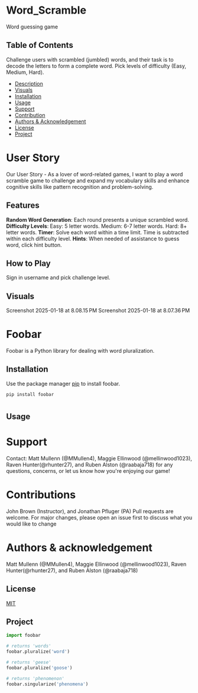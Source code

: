 # Word_Scramble
Word guessing game


## Table of Contents
Challenge users with scrambled (jumbled) words, and their task is to decode the letters to form a complete word. Pick levels of difficulty (Easy, Medium, Hard).
  - [Description](#project-description)
  - [Visuals](#visuals)
  - [Installation](#installation)
  - [Usage](#usage)
  - [Support](#support)
  - [Contribution](#contribution)
  - [Authors & Acknowledgement](#authors-and-acknowledgment)
  - [License](#license)
  - [Project](#project-status)


# User Story
Our User Story - As a lover of word-related games, I want to play a word scramble game to challenge and expand my vocabulary skills and enhance cognitive skills like pattern recognition and problem-solving.

## Features

**Random Word Generation**: Each round presents a unique scrambled word.
    **Difficulty Levels**:
    Easy: 5 letter words.
    Medium: 6-7 letter words.
    Hard: 8+ letter words.
    **Timer**: Solve each word within a time limit. Time is subtracted within each difficulty level. 
    **Hints**: When needed of assistance to guess word, click hint button.

## How to Play
Sign in username and pick challenge level.

## Visuals 
Screenshot 2025-01-18 at 8.08.15 PM
Screenshot 2025-01-18 at 8.07.36 PM

# Foobar

Foobar is a Python library for dealing with word pluralization.

## Installation

Use the package manager [pip](https://pip.pypa.io/en/stable/) to install foobar.

```bash
pip install foobar
```
#
## Usage

# Support
Contact: Matt Mullenn (@MMullen4), Maggie Ellinwood (@mellinwood1023), Raven Hunter(@rhunter27), and Ruben Alston (@raabaja718) for any questions, concerns, or let us know how you're enjoying our game!



# Contributions
John Brown (Instructor), and Jonathan Pfluger (PA)
Pull requests are welcome. For major changes, please open an issue first
to discuss what you would like to change

# Authors & acknowledgement
Matt Mullenn (@MMullen4), Maggie Ellinwood (@mellinwood1023), Raven Hunter(@rhunter27), and Ruben Alston (@raabaja718) 

## License

[MIT](https://choosealicense.com/licenses/mit/)

## Project


```python
import foobar

# returns 'words'
foobar.pluralize('word')

# returns 'geese'
foobar.pluralize('goose')

# returns 'phenomenon'
foobar.singularize('phenomena')
```